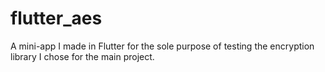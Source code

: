# flutter_aes

A mini-app I made in Flutter for the sole purpose of testing the encryption library I chose for the main project.